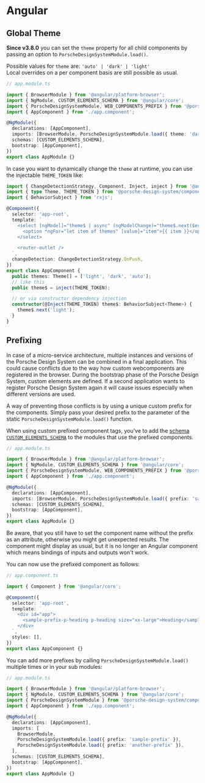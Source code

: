 # Angular

<TableOfContents></TableOfContents>

## Global Theme

**Since v3.8.0** you can set the `theme` property for all child components by passing an option to
`PorscheDesignSystemModule.load()`.

Possible values for `theme` are: `'auto' | 'dark' | 'light'`  
Local overrides on a per component basis are still possible as usual.

```ts
// app.module.ts

import { BrowserModule } from '@angular/platform-browser';
import { NgModule, CUSTOM_ELEMENTS_SCHEMA } from '@angular/core';
import { PorscheDesignSystemModule, WEB_COMPONENTS_PREFIX } from '@porsche-design-system/components-angular';
import { AppComponent } from './app.component';

@NgModule({
  declarations: [AppComponent],
  imports: [BrowserModule, PorscheDesignSystemModule.load({ theme: 'dark' })],
  schemas: [CUSTOM_ELEMENTS_SCHEMA],
  bootstrap: [AppComponent],
})
export class AppModule {}
```

In case you want to dynamically change the `theme` at runtime, you can use the injectable `THEME_TOKEN` like:

```ts
import { ChangeDetectionStrategy, Component, Inject, inject } from '@angular/core';
import { type Theme, THEME_TOKEN } from '@porsche-design-system/components-angular';
import { BehaviorSubject } from 'rxjs';

@Component({
  selector: 'app-root',
  template: `
    <select [ngModel]="theme$ | async" (ngModelChange)="theme$.next($event)">
      <option *ngFor="let item of themes" [value]="item">{{ item }}</option>
    </select>

    <router-outlet />
  `,
  changeDetection: ChangeDetectionStrategy.OnPush,
})
export class AppComponent {
  public themes: Theme[] = ['light', 'dark', 'auto'];
  // like this
  public theme$ = inject(THEME_TOKEN);

  // or via constructor dependency injection
  constructor(@Inject(THEME_TOKEN) theme$: BehaviorSubject<Theme>) {
    theme$.next('light');
  }
}
```

## Prefixing

In case of a micro-service architecture, multiple instances and versions of the Porsche Design System can be combined in
a final application. This could cause conflicts due to the way how custom webcomponents are registered in the browser.
During the bootstrap phase of the Porsche Design System, custom elements are defined. If a second application wants to
register Porsche Design System again it will cause issues especially when different versions are used.

A way of preventing those conflicts is by using a unique custom prefix for the components. Simply pass your desired
prefix to the parameter of the static `PorscheDesignSystemModule.load()` function.

When using custom prefixed component tags, you've to add the
[schema `CUSTOM_ELEMENTS_SCHEMA`](https://angular.io/api/core/CUSTOM_ELEMENTS_SCHEMA) to the modules that use the
prefixed components.

```ts
// app.module.ts

import { BrowserModule } from '@angular/platform-browser';
import { NgModule, CUSTOM_ELEMENTS_SCHEMA } from '@angular/core';
import { PorscheDesignSystemModule, WEB_COMPONENTS_PREFIX } from '@porsche-design-system/components-angular';
import { AppComponent } from './app.component';

@NgModule({
  declarations: [AppComponent],
  imports: [BrowserModule, PorscheDesignSystemModule.load({ prefix: 'sample-prefix' })],
  schemas: [CUSTOM_ELEMENTS_SCHEMA],
  bootstrap: [AppComponent],
})
export class AppModule {}
```

Be aware, that you still have to set the component name without the prefix as an attribute, otherwise you might get
unexpected results. The component might display as usual, but it is no longer an Angular component which means bindings
of inputs and outputs won't work.

You can now use the prefixed component as follows:

```ts
// app.component.ts

import { Component } from '@angular/core';

@Component({
  selector: 'app-root',
  template: `
    <div id="app">
      <sample-prefix-p-heading p-heading size="xx-large">Heading</sample-prefix-p-heading>
    </div>
  `,
  styles: [],
})
export class AppComponent {}
```

You can add more prefixes by calling `PorscheDesignSystemModule.load()` multiple times or in your sub modules:

```ts
// app.module.ts

import { BrowserModule } from '@angular/platform-browser';
import { NgModule, CUSTOM_ELEMENTS_SCHEMA } from '@angular/core';
import { PorscheDesignSystemModule } from '@porsche-design-system/components-angular';
import { AppComponent } from './app.component';

@NgModule({
  declarations: [AppComponent],
  imports: [
    BrowserModule,
    PorscheDesignSystemModule.load({ prefix: 'sample-prefix' }),
    PorscheDesignSystemModule.load({ prefix: 'another-prefix' }),
  ],
  schemas: [CUSTOM_ELEMENTS_SCHEMA],
  bootstrap: [AppComponent],
})
export class AppModule {}
```

<script lang="ts">
import Vue from 'vue';
import Component from 'vue-class-component';

@Component
export default class Code extends Vue {
  item = '{{ item }}'; // to trick interpolation
}
</script>

